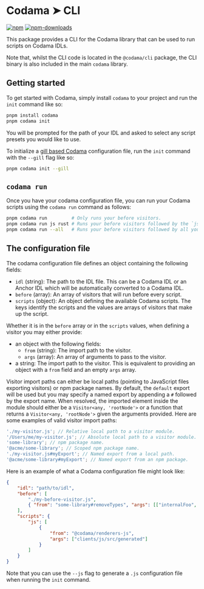 # Codama ➤ CLI

[![npm][npm-image]][npm-url]
[![npm-downloads][npm-downloads-image]][npm-url]

[npm-downloads-image]: https://img.shields.io/npm/dm/@codama/cli.svg?style=flat
[npm-image]: https://img.shields.io/npm/v/@codama/cli.svg?style=flat&label=%40codama%2Fcli
[npm-url]: https://www.npmjs.com/package/@codama/cli

This package provides a CLI for the Codama library that can be used to run scripts on Codama IDLs.

Note that, whilst the CLI code is located in the `@codama/cli` package, the CLI binary is also included in the main `codama` library.

## Getting started

To get started with Codama, simply install `codama` to your project and run the `init` command like so:

```sh
pnpm install codama
pnpm codama init
```

You will be prompted for the path of your IDL and asked to select any script presets you would like to use.

To initialize a [gill based Codama](https://gill.site/docs/guides/codama) configuration file, run the `init` command with the `--gill` flag like so:

```sh
pnpm codama init --gill
```

## `codama run`

Once you have your codama configuration file, you can run your Codama scripts using the `codama run` command as follows:

```sh
pnpm codama run         # Only runs your before visitors.
pnpm codama run js rust # Runs your before visitors followed by the `js` and `rust` scripts.
pnpm codama run --all   # Runs your before visitors followed by all your scripts.
```

## The configuration file

The codama configuration file defines an object containing the following fields:

- `idl` (string): The path to the IDL file. This can be a Codama IDL or an Anchor IDL which will be automatically converted to a Codama IDL.
- `before` (array): An array of visitors that will run before every script.
- `scripts` (object): An object defining the available Codama scripts. The keys identify the scripts and the values are arrays of visitors that make up the script.

Whether it is in the `before` array or in the `scripts` values, when defining a visitor you may either provide:

- an object with the following fields:
    - `from` (string): The import path to the visitor.
    - `args` (array): An array of arguments to pass to the visitor.
- a string: The import path to the visitor. This is equivalent to providing an object with a `from` field and an empty `args` array.

Visitor import paths can either be local paths (pointing to JavaScript files exporting visitors) or npm package names. By default, the `default` export will be used but you may specify a named export by appending a `#` followed by the export name. When resolved, the imported element inside the module should either be a `Visitor<any, 'rootNode'>` or a function that returns a `Visitor<any, 'rootNode'>` given the arguments provided. Here are some examples of valid visitor import paths:

```js
'./my-visitor.js'; // Relative local path to a visitor module.
'/Users/me/my-visitor.js'; // Absolute local path to a visitor module.
'some-library'; // npm package name.
'@acme/some-library'; // Scoped npm package name.
'./my-visitor.js#myExport'; // Named export from a local path.
'@acme/some-library#myExport'; // Named export from an npm package.
```

Here is an example of what a Codama configuration file might look like:

```json
{
    "idl": "path/to/idl",
    "before": [
        "./my-before-visitor.js",
        { "from": "some-library#removeTypes", "args": [["internalFoo", "internalBar"]] }
    ],
    "scripts": {
        "js": [
            {
                "from": "@codama/renderers-js",
                "args": ["clients/js/src/generated"]
            }
        ]
    }
}
```

Note that you can use the `--js` flag to generate a `.js` configuration file when running the `init` command.
